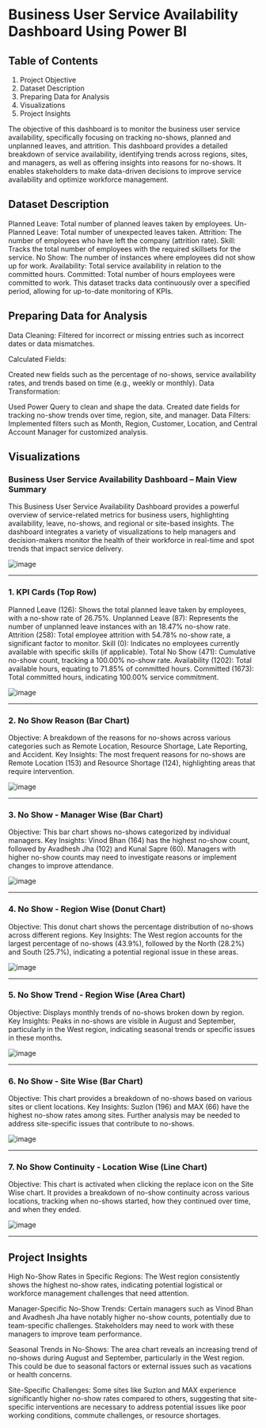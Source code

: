 # Business User Service Availability Dashboard Using Power BI
## Table of Contents
1. Project Objective
2. Dataset Description
3. Preparing Data for Analysis
4. Visualizations
5. Project Insights
   
The objective of this dashboard is to monitor the business user service availability, specifically focusing on tracking no-shows, planned and unplanned leaves, and attrition. This dashboard provides a detailed breakdown of service availability, identifying trends across regions, sites, and managers, as well as offering insights into reasons for no-shows. It enables stakeholders to make data-driven decisions to improve service availability and optimize workforce management.

## Dataset Description
Planned Leave: Total number of planned leaves taken by employees.
Un-Planned Leave: Total number of unexpected leaves taken.
Attrition: The number of employees who have left the company (attrition rate).
Skill: Tracks the total number of employees with the required skillsets for the service.
No Show: The number of instances where employees did not show up for work.
Availability: Total service availability in relation to the committed hours.
Committed: Total number of hours employees were committed to work.
This dataset tracks data continuously over a specified period, allowing for up-to-date monitoring of KPIs.

## Preparing Data for Analysis
Data Cleaning: Filtered for incorrect or missing entries such as incorrect dates or data mismatches.

Calculated Fields:

Created new fields such as the percentage of no-shows, service availability rates, and trends based on time (e.g., weekly or monthly).
Data Transformation:

Used Power Query to clean and shape the data.
Created date fields for tracking no-show trends over time, region, site, and manager.
Data Filters: Implemented filters such as Month, Region, Customer, Location, and Central Account Manager for customized analysis.

## Visualizations

### Business User Service Availability Dashboard – Main View Summary
This Business User Service Availability Dashboard provides a powerful overview of service-related metrics for business users, highlighting availability, leave, no-shows, and regional or site-based insights. The dashboard integrates a variety of visualizations to help managers and decision-makers monitor the health of their workforce in real-time and spot trends that impact service delivery.

![image](https://github.com/user-attachments/assets/03e7571d-e068-47a7-812a-e642328327d2)

---

### 1. KPI Cards (Top Row)
Planned Leave (126): Shows the total planned leave taken by employees, with a no-show rate of 26.75%.
Unplanned Leave (87): Represents the number of unplanned leave instances with an 18.47% no-show rate.
Attrition (258): Total employee attrition with 54.78% no-show rate, a significant factor to monitor.
Skill (0): Indicates no employees currently available with specific skills (if applicable).
Total No Show (471): Cumulative no-show count, tracking a 100.00% no-show rate.
Availability (1202): Total available hours, equating to 71.85% of committed hours.
Committed (1673): Total committed hours, indicating 100.00% service commitment.

![image](https://github.com/user-attachments/assets/fc0a982d-f0c3-4885-aec9-b653760c9a87)

---

### 2. No Show Reason (Bar Chart)
Objective: A breakdown of the reasons for no-shows across various categories such as Remote Location, Resource Shortage, Late Reporting, and Accident.
Key Insights: The most frequent reasons for no-shows are Remote Location (153) and Resource Shortage (124), highlighting areas that require intervention.

![image](https://github.com/user-attachments/assets/282e6c25-398c-4602-8130-b8ddba1ff2d9)

---

### 3. No Show - Manager Wise (Bar Chart)
Objective: This bar chart shows no-shows categorized by individual managers.
Key Insights: Vinod Bhan (164) has the highest no-show count, followed by Avadhesh Jha (102) and Kunal Sapre (60). Managers with higher no-show counts may need to investigate reasons or implement changes to improve attendance.

![image](https://github.com/user-attachments/assets/0aa3c4fa-01be-4bcf-8897-661caeb4653c)

---

### 4. No Show - Region Wise (Donut Chart)
Objective: This donut chart shows the percentage distribution of no-shows across different regions.
Key Insights: The West region accounts for the largest percentage of no-shows (43.9%), followed by the North (28.2%) and South (25.7%), indicating a potential regional issue in these areas.   

![image](https://github.com/user-attachments/assets/f82adb80-c8b9-47e3-9f79-1bacc68e0925)

---

### 5. No Show Trend - Region Wise (Area Chart)
Objective: Displays monthly trends of no-shows broken down by region.
Key Insights: Peaks in no-shows are visible in August and September, particularly in the West region, indicating seasonal trends or specific issues in these months.


![image](https://github.com/user-attachments/assets/f1f16d47-3617-41ba-a285-d92b098f09ad)

---

### 6. No Show - Site Wise (Bar Chart)
Objective: This chart provides a breakdown of no-shows based on various sites or client locations.
Key Insights: Suzlon (196) and MAX (66) have the highest no-show rates among sites. Further analysis may be needed to address site-specific issues that contribute to no-shows.

![image](https://github.com/user-attachments/assets/48586c8f-51bd-474d-9632-e77cb7babde4)

---

### 7. No Show Continuity - Location Wise (Line Chart)
Objective: This chart is activated when clicking the replace icon on the Site Wise chart. It provides a breakdown of no-show continuity across various locations, tracking when no-shows started, how they continued over time, and when they ended.

![image](https://github.com/user-attachments/assets/93a0b1ab-10ee-482f-a4b7-854bf4d84ef3)

---

## Project Insights
High No-Show Rates in Specific Regions:
The West region consistently shows the highest no-show rates, indicating potential logistical or workforce management challenges that need attention.

Manager-Specific No-Show Trends:
Certain managers such as Vinod Bhan and Avadhesh Jha have notably higher no-show counts, potentially due to team-specific challenges. Stakeholders may need to work with these managers to improve team performance.

Seasonal Trends in No-Shows:
The area chart reveals an increasing trend of no-shows during August and September, particularly in the West region. This could be due to seasonal factors or external issues such as vacations or health concerns.

Site-Specific Challenges:
Some sites like Suzlon and MAX experience significantly higher no-show rates compared to others, suggesting that site-specific interventions are necessary to address potential issues like poor working conditions, commute challenges, or resource shortages.

